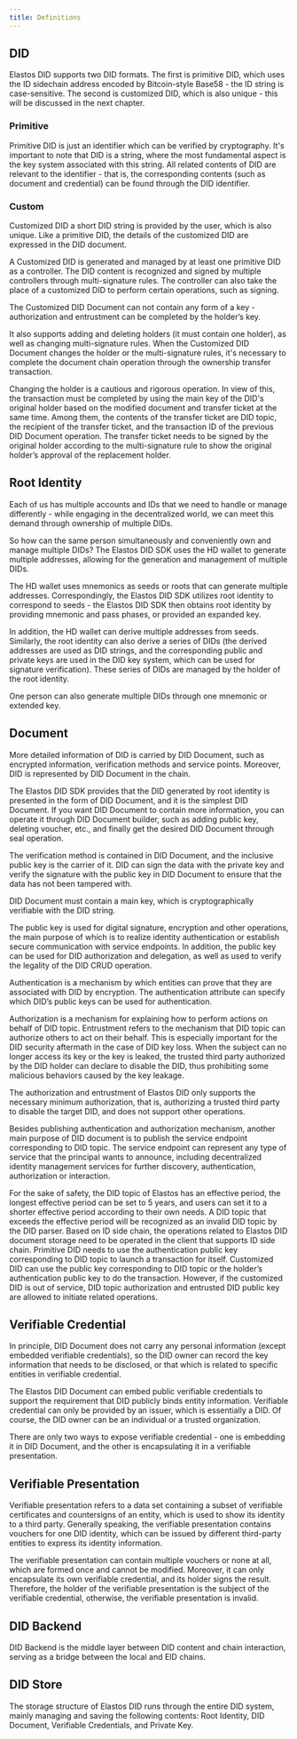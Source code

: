 ```yaml
---
title: Definitions
---
```


## DID

Elastos DID supports two DID formats. The first is primitive DID, which uses the ID sidechain address encoded by Bitcoin-style Base58 - the ID string is case-sensitive. The second is customized DID, which is also unique - this will be discussed in the next chapter.

### Primitive

Primitive DID is just an identifier which can be verified by cryptography. It's important to note that DID is a string, where the most fundamental aspect is the key system associated with this string. All related contents of DID are relevant to the identifier - that is, the corresponding contents (such as document and credential) can be found through the DID identifier.

### Custom

Customized DID a short DID string is provided by the user, which is also unique. Like a primitive DID, the details of the customized DID are expressed in the DID document.

A Customized DID is generated and managed by at least one primitive DID as a controller. The DID content is recognized and signed by multiple controllers through multi-signature rules. The controller can also take the place of a customized DID to perform certain operations, such as signing.

The Customized DID Document can not contain any form of a key - authorization and entrustment can be completed by the holder’s key.

It also supports adding and deleting holders (it must contain one holder), as well as changing multi-signature rules. When the Customized DID Document changes the holder or the multi-signature rules, it's necessary to complete the document chain operation through the ownership transfer transaction.

Changing the holder is a cautious and rigorous operation. In view of this, the transaction must be completed by using the main key of the DID's original holder based on the modified document and transfer ticket at the same time. Among them, the contents of the transfer ticket are DID topic, the recipient of the transfer ticket, and the transaction ID of the previous DID Document operation. The transfer ticket needs to be signed by the original holder according to the multi-signature rule to show the original holder’s approval of the replacement holder.

## Root Identity

Each of us has multiple accounts and IDs that we need to handle or manage differently - while engaging in the decentralized world, we can meet this demand through ownership of multiple DIDs.

So how can the same person simultaneously and conveniently own and manage multiple DIDs? The Elastos DID SDK uses the HD wallet to generate multiple addresses, allowing for the generation and management of multiple DIDs.

The HD wallet uses mnemonics as seeds or roots that can generate multiple addresses. Correspondingly, the Elastos DID SDK utilizes root identity to correspond to seeds - the Elastos DID SDK then obtains root identity by providing mnemonic and pass phases, or provided an expanded key.

In addition, the HD wallet can derive multiple addresses from seeds. Similarly, the root identity can also derive a series of DIDs (the derived addresses are used as DID strings, and the corresponding public and private keys are used in the DID key system, which can be used for signature verification). These series of DIDs are managed by the holder of the root identity.

One person can also generate multiple DIDs through one mnemonic or extended key.

## Document

More detailed information of DID is carried by DID Document, such as encrypted information, verification methods and service points. Moreover, DID is represented by DID Document in the chain.

The Elastos DID SDK provides that the DID generated by root identity is presented in the form of DID Document, and it is the simplest DID Document.
If you want DID Document to contain more information, you can operate it through DID Document builder, such as adding public key, deleting voucher, etc., and finally get the desired DID Document through seal operation.

The verification method is contained in DID Document, and the inclusive public key is the carrier of it. DID can sign the data with the private key and verify the signature with the public key in DID Document to ensure that the data has not been tampered with.

DID Document must contain a main key, which is cryptographically verifiable with the DID string.

The public key is used for digital signature, encryption and other operations, the main purpose of which is to realize identity authentication or establish secure communication with service endpoints. In addition, the public key can be used for DID authorization and delegation, as well as used to verify the legality of the DID CRUD operation.

Authentication is a mechanism by which entities can prove that they are associated with DID by encryption. The authentication attribute can specify which DID’s public keys can be used for authentication.

Authorization is a mechanism for explaining how to perform actions on behalf of DID topic. Entrustment refers to the mechanism that DID topic can authorize others to act on their behalf. This is especially important for the DID security aftermath in the case of DID key loss. When the subject can no longer access its key or the key is leaked, the trusted third party authorized by the DID holder can declare to disable the DID, thus prohibiting some malicious behaviors caused by the key leakage.

The authorization and entrustment of Elastos DID only supports the necessary minimum authorization, that is, authorizing a trusted third party to disable the target DID, and does not support other operations.

Besides publishing authentication and authorization mechanism, another main purpose of DID document is to publish the service endpoint corresponding to DID topic. The service endpoint can represent any type of service that the principal wants to announce, including decentralized identity management services for further discovery, authentication, authorization or interaction.

For the sake of safety, the DID topic of Elastos has an effective period, the longest effective period can be set to 5 years, and users can set it to a shorter effective period according to their own needs. A DID topic that exceeds the effective period will be recognized as an invalid DID topic by the DID parser.
Based on ID side chain, the operations related to Elastos DID document storage need to be operated in the client that supports ID side chain. Primitive DID needs to use the authentication public key corresponding to DID topic to launch a transaction for itself. Customized DID can use the public key corresponding to DID topic or the holder’s authentication public key to do the transaction. However, if the customized DID is out of service, DID topic authorization and entrusted DID public key are allowed to initiate related operations.

## Verifiable Credential

In principle, DID Document does not carry any personal information (except embedded verifiable credentials), so the DID owner can record the key information that needs to be disclosed, or that which is related to specific entities in verifiable credential.

The Elastos DID Document can embed public verifiable credentials to support the requirement that DID publicly binds entity information. Verifiable credential can only be provided by an issuer, which is essentially a DID. Of course, the DID owner can be an individual or a trusted organization.

There are only two ways to expose verifiable credential - one is embedding it in DID Document, and the other is encapsulating it in a verifiable presentation.

## Verifiable Presentation

Verifiable presentation refers to a data set containing a subset of verifiable certificates and countersigns of an entity, which is used to show its identity to a third party. Generally speaking, the verifiable presentation contains vouchers for one DID identity, which can be issued by different third-party entities to express its identity information.

The verifiable presentation can contain multiple vouchers or none at all, which are formed once and cannot be modified. Moreover, it can only encapsulate its own verifiable credential, and its holder signs the result. Therefore, the holder of the verifiable presentation is the subject of the verifiable credential, otherwise, the verifiable presentation is invalid.

## DID Backend

DID Backend is the middle layer between DID content and chain interaction, serving as a bridge between the local and EID chains.

## DID Store

The storage structure of Elastos DID runs through the entire DID system, mainly managing and saving the following contents: Root Identity, DID Document, Verifiable Credentials, and Private Key.
